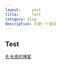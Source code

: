 ```yaml
---
layout:     post
title:      Test
category: blog
description: 只是一个测试
---
```


## Test

[孔令贤的博客](http://blog.csdn.net/lynn_kong)
